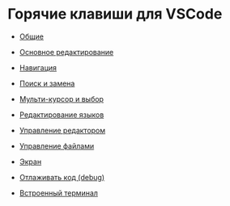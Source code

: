 # Горячие клавиши для VSCode

* [Общие](./general/readme.md)

* [Основное редактирование]()

* [Навигация]()

* [Поиск и замена]()

* [Мульти-курсор и выбор]()

* [Редактирование языков]()

* [Управление редактором]()

* [Управление файлами]()

* [Экран]()

* [Отлаживать код (debug)]()

* [Встроенный терминал]()
